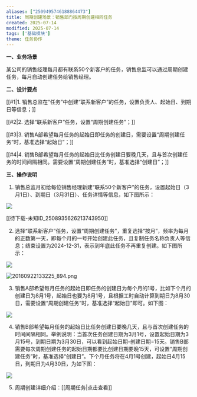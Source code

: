 ```yaml
---
aliases: ["2509495746188864473"]
title: 周期创建场景：销售部门按周期创建相同任务
created: 2025-07-14
modified: 2025-07-14
tags: ['基础模块']
theme: 任务协作
---
```


**一、业务场景**

某公司的销售经理每月都有联系50个新客户的任务，销售总监可以通过周期创建任务，每月自动创建任务给销售经理。

**二、设计要点**

[[#1|1. 销售总监在“任务”中创建“联系新客户”的任务，设置负责人、起始日、到期日等信息；]]

[[#2|2. 选择“联系新客户”任务，设置“周期创建任务”；]]

[[#3|3. 销售A部希望每月任务的起始日即任务的创建日，需要设置“周期创建任务”时，基准选择“起始日”；]]

[[#4|4. 销售B部希望每月任务的起始日比任务创建日要晚几天，且与首次创建任务的时间间隔相同。需要设置“周期创建任务”时，基准选择“创建日”；]]

**三、操作说明**

1. 销售总监月初给每位销售经理新建“联系50个新客户”的任务，设置起始日（3月1日）、到期日（3月31日）、任务详情等信息，如下图所示：

![](6a2722e9a4e108ed0cf502fbaf5e071d.jpg)

[[待下载-未知ID\_2508935626213743950]]

2. 选择“联系新客户”任务，设置“周期创建任务”，重复选择“按月”，频率为每月的正数第一天，即每个月的一号开始创建此任务，且复制任务名称负责人等信息；结束设置为2024-12-31，表示到年底此任务不再重复创建。如下图所示：

![](2e633cac21c38baed174fee12ab6d989.jpg)

![](49fac6b492092d3a079af0461e6acca1.jpg "20160922133225_894.png")

3. 销售A部希望每月任务的起始日即任务的创建日为每个月的1号，比如下个月的创建日为8月1号，起始日也要为8月1号，且根据工时自动计算到期日为8月30日，需要设置“周期创建任务”时，基准选择“起始日”即可。如下图：

![](0e121882311de676233f5e5f7850f52e.jpg)

4.  销售B部希望每月任务的起始日比任务创建日要晚几天，且与首次创建任务的时间间隔相同。举例说明：当首次任务创建日期为3月1号，设置起始日期为3月15号，到期日期为3月30日，可以看到起始日期-创建日期=15天。销售B部需要每次周期创建任务的起始日期都要比创建日期要晚15天，可设置“周期创建任务”时，基准选择“创建日”。下个月任务将在4月1号创建，起始日4月15日，到期日为4月30日，为如下图：

![](b184d2b831e22ff5ea2cc4e74371c2d1.jpg)

5. 周期创建详细介绍：[[周期任务|点击查看]]